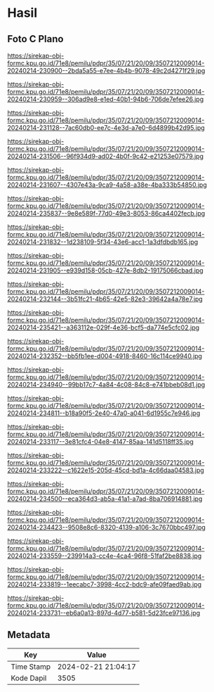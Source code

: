 # Hasil

## Foto C Plano

https://sirekap-obj-formc.kpu.go.id/71e8/pemilu/pdpr/35/07/21/20/09/3507212009014-20240214-230900--2bda5a55-e7ee-4b4b-9078-49c2d4271f29.jpg

https://sirekap-obj-formc.kpu.go.id/71e8/pemilu/pdpr/35/07/21/20/09/3507212009014-20240214-230959--306ad9e8-e1ed-40b1-94b6-706de7efee26.jpg

https://sirekap-obj-formc.kpu.go.id/71e8/pemilu/pdpr/35/07/21/20/09/3507212009014-20240214-231128--7ac60db0-ee7c-4e3d-a7e0-6d4899b42d95.jpg

https://sirekap-obj-formc.kpu.go.id/71e8/pemilu/pdpr/35/07/21/20/09/3507212009014-20240214-231506--96f934d9-ad02-4b0f-9c42-e21253e07579.jpg

https://sirekap-obj-formc.kpu.go.id/71e8/pemilu/pdpr/35/07/21/20/09/3507212009014-20240214-231607--4307e43a-9ca9-4a58-a38e-4ba333b54850.jpg

https://sirekap-obj-formc.kpu.go.id/71e8/pemilu/pdpr/35/07/21/20/09/3507212009014-20240214-235837--9e8e589f-77d0-49e3-8053-86ca4402fecb.jpg

https://sirekap-obj-formc.kpu.go.id/71e8/pemilu/pdpr/35/07/21/20/09/3507212009014-20240214-231832--1d238109-5f34-43e6-acc1-1a3dfdbdb165.jpg

https://sirekap-obj-formc.kpu.go.id/71e8/pemilu/pdpr/35/07/21/20/09/3507212009014-20240214-231905--e939d158-05cb-427e-8db2-19175066cbad.jpg

https://sirekap-obj-formc.kpu.go.id/71e8/pemilu/pdpr/35/07/21/20/09/3507212009014-20240214-232144--3b51fc21-4b65-42e5-82e3-39642a4a78e7.jpg

https://sirekap-obj-formc.kpu.go.id/71e8/pemilu/pdpr/35/07/21/20/09/3507212009014-20240214-235421--a363112e-029f-4e36-bcf5-da774e5cfc02.jpg

https://sirekap-obj-formc.kpu.go.id/71e8/pemilu/pdpr/35/07/21/20/09/3507212009014-20240214-232352--bb5fb1ee-d004-4918-8460-16c114ce9940.jpg

https://sirekap-obj-formc.kpu.go.id/71e8/pemilu/pdpr/35/07/21/20/09/3507212009014-20240214-234940--99bb17c7-4a84-4c08-84c8-e741bbeb08d1.jpg

https://sirekap-obj-formc.kpu.go.id/71e8/pemilu/pdpr/35/07/21/20/09/3507212009014-20240214-234811--b18a90f5-2e40-47a0-a041-6d1955c7e946.jpg

https://sirekap-obj-formc.kpu.go.id/71e8/pemilu/pdpr/35/07/21/20/09/3507212009014-20240214-233117--3e81cfc4-04e8-4147-85aa-141d5118ff35.jpg

https://sirekap-obj-formc.kpu.go.id/71e8/pemilu/pdpr/35/07/21/20/09/3507212009014-20240214-233222--c1622e15-205d-45cd-bd1a-4c66daa04583.jpg

https://sirekap-obj-formc.kpu.go.id/71e8/pemilu/pdpr/35/07/21/20/09/3507212009014-20240214-234500--eca364d3-ab5a-41a1-a7ad-8ba706914881.jpg

https://sirekap-obj-formc.kpu.go.id/71e8/pemilu/pdpr/35/07/21/20/09/3507212009014-20240214-234423--9508e8c6-8320-4139-a106-3c7670bbc497.jpg

https://sirekap-obj-formc.kpu.go.id/71e8/pemilu/pdpr/35/07/21/20/09/3507212009014-20240214-233559--239914a3-cc4e-4ca4-96f8-51faf2be8838.jpg

https://sirekap-obj-formc.kpu.go.id/71e8/pemilu/pdpr/35/07/21/20/09/3507212009014-20240214-233819--1eecabc7-3998-4cc2-bdc9-afe09faed9ab.jpg

https://sirekap-obj-formc.kpu.go.id/71e8/pemilu/pdpr/35/07/21/20/09/3507212009014-20240214-233731--eb6a0a13-897d-4d77-b581-5d23fce97136.jpg


## Metadata

| Key        | Value               |
| ---------- | ------------------- |
| Time Stamp | 2024-02-21 21:04:17 |
| Kode Dapil | 3505                |




